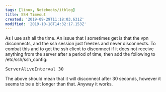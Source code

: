 ```yaml
---
tags: [linux, Notebooks/itblog]
title: SSH Timeout
created: '2019-09-29T11:18:03.631Z'
modified: '2019-10-18T14:32:17.153Z'
---
```


As I use ssh all the time. An issue that I sometimes get is that the vpn disconnects, and the ssh session just freezes and never disconnects. To combat this and to get the ssh client to disconnect if it does not receive anything from the server after a period of time, then add the following to /etc/ssh/ssh_config:

<pre>ServerAliveInterval 30
</pre>

The above should mean that it will disconnect after 30 seconds, however it seems to be a bit longer than that. Anyway it works.
